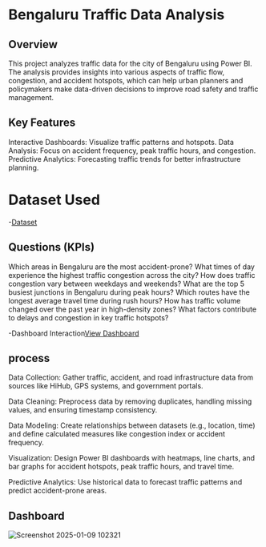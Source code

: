 # Bengaluru Traffic Data Analysis 
## Overview
This project analyzes traffic data for the city of Bengaluru using Power BI. The analysis provides insights into various aspects of traffic flow, congestion, and accident hotspots, which can help urban planners and policymakers make data-driven decisions to improve road safety and traffic management.

## Key Features
Interactive Dashboards: Visualize traffic patterns and hotspots.
Data Analysis: Focus on accident frequency, peak traffic hours, and congestion.
Predictive Analytics: Forecasting traffic trends for better infrastructure planning.

# Dataset Used
-<a href ="https://github.com/sudhagarv555/Bengaluru-Traffic-Data-Analysis/blob/main/Banglore_traffic_Dataset.csv">Dataset</a>

## Questions (KPIs)

Which areas in Bengaluru are the most accident-prone?
What times of day experience the highest traffic congestion across the city?
How does traffic congestion vary between weekdays and weekends?
What are the top 5 busiest junctions in Bengaluru during peak hours?
Which routes have the longest average travel time during rush hours?
How has traffic volume changed over the past year in high-density zones?
What factors contribute to delays and congestion in key traffic hotspots?


-Dashboard Interaction<a href="https://github.com/sudhagarv555/Bengaluru-Traffic-Data-Analysis/blob/main/POWER%20BI%20PROJECT.pbix">View Dashboard</a>

## process
Data Collection: Gather traffic, accident, and road infrastructure data from sources like HiHub, GPS systems, and government portals.

Data Cleaning: Preprocess data by removing duplicates, handling missing values, and ensuring timestamp consistency.

Data Modeling: Create relationships between datasets (e.g., location, time) and define calculated measures like congestion index or accident frequency.

Visualization: Design Power BI dashboards with heatmaps, line charts, and bar graphs for accident hotspots, peak traffic hours, and travel time.

Predictive Analytics: Use historical data to forecast traffic patterns and predict accident-prone areas.

## Dashboard
![Screenshot 2025-01-09 102321](https://github.com/user-attachments/assets/d1b7d855-1a42-4fca-8cb2-4688c9f35068)


